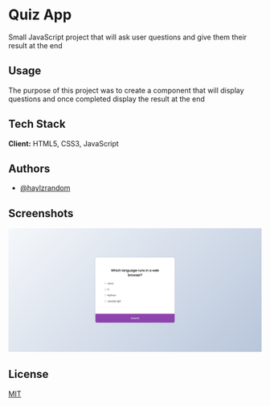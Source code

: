 # Quiz App

Small JavaScript project that will ask user questions and give them their result
at the end

## Usage

The purpose of this project was to create a component that will display
questions and once completed display the result at the end

## Tech Stack

**Client:** HTML5, CSS3, JavaScript

## Authors

- [@haylzrandom](https://www.github.com/haylzrandom)

## Screenshots

<img src="../../assets/screenshots/Quiz-App.png" alt="Quiz App Screenshot" width="600" />

## License

[MIT](https://choosealicense.com/licenses/mit/)
